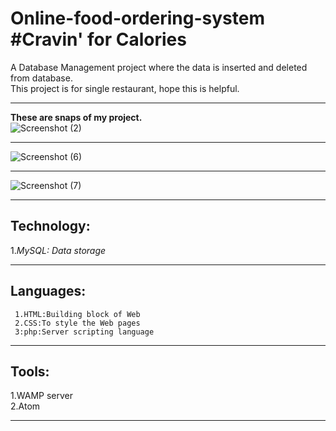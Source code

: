 # Online-food-ordering-system #Cravin' for Calories
A Database Management project where the data is inserted and deleted from database.  
This project is for single restaurant, hope this is helpful.  

---
**These are snaps of my project.**  
![Screenshot (2)](https://user-images.githubusercontent.com/53393606/86209805-f8148300-bb90-11ea-9115-b2fe0cbccb00.png)  

---
![Screenshot (6)](https://user-images.githubusercontent.com/53393606/86210073-8f79d600-bb91-11ea-9a5c-0be2e8d8471b.png)    

---
![Screenshot (7)](https://user-images.githubusercontent.com/53393606/86209960-4cb7fe00-bb91-11ea-8796-07855f8451ed.png)     

---
## Technology:
 1.*MySQL: Data storage*  
 
---
## Languages:
```
 1.HTML:Building block of Web
 2.CSS:To style the Web pages 
 3:php:Server scripting language
```  
---
## Tools:
1.WAMP server    
2.Atom

---
